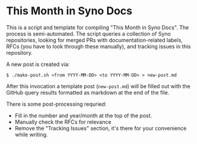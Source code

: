 # This Month in Syno Docs
This is a script and template for compiling "This Month in Syno Docs". The process is semi-automated. The script queries a collection of Syno repositories, looking for merged PRs with documentation-related labels, RFCs (you have to look through these manually), and tracking issues in this repository.

A new post is created via:
```
$ ./make-post.sh <from YYYY-MM-DD> <to YYYY-MM-DD> > new-post.md
```

After this invocation a template post (`new-post.md`) will be filled out with the GitHub query results formatted as markdown at the end of the file.

There is some post-processing requried:
- Fill in the number and year/month at the top of the post.
- Manually check the RFCs for relevance
- Remove the "Tracking Issues" section, it's there for your convenience while writing.

